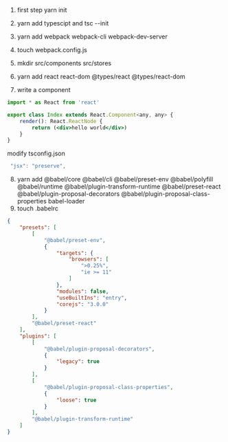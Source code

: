 1. first step yarn init
2. yarn add typescipt and tsc --init
3. yarn add webpack webpack-cli webpack-dev-server
4. touch webpack.config.js

5. mkdir src/components src/stores
6. yarn add react react-dom @types/react @types/react-dom
7. write a component

```jsx
import * as React from 'react'

export class Index extends React.Component<any, any> {
    render(): React.ReactNode {
        return (<div>hello world</div>)
    }
}
```
modify tsconfig.json

```js
 "jsx": "preserve",      
```

8. yarn add @babel/core @babel/cli @babel/preset-env @babel/polyfill @babel/runtime @babel/plugin-transform-runtime @babel/preset-react  @babel/plugin-proposal-decorators @babel/plugin-proposal-class-properties babel-loader
9. touch .babelrc

```json
{
    "presets": [
        [
            "@babel/preset-env",
            {
                "targets": {
                    "browsers": [
                        ">0.25%",
                        "ie >= 11"
                    ]
                },
                "modules": false,
                "useBuiltIns": "entry",
                "corejs": "3.0.0"
            }
        ],
        "@babel/preset-react"
    ],
    "plugins": [
        [
            "@babel/plugin-proposal-decorators",
            {
                "legacy": true
            }
        ],
        [
            "@babel/plugin-proposal-class-properties",
            {
                "loose": true
            }
        ],
        "@babel/plugin-transform-runtime"
    ]
}
```